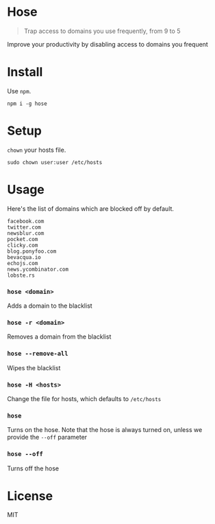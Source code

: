 # Hose

> Trap access to domains you use frequently, from 9 to 5

Improve your productivity by disabling access to domains you frequent

# Install

Use `npm`.

```shell
npm i -g hose
```

# Setup

`chown` your hosts file.

```shell
sudo chown user:user /etc/hosts
```

# Usage

Here's the list of domains which are blocked off by default.

```
facebook.com
twitter.com
newsblur.com
pocket.com
clicky.com
blog.ponyfoo.com
bevacqua.io
echojs.com
news.ycombinator.com
lobste.rs
```

### `hose <domain>`

Adds a domain to the blacklist

### `hose -r <domain>`

Removes a domain from the blacklist

### `hose --remove-all`

Wipes the blacklist

### `hose -H <hosts>`

Change the file for hosts, which defaults to `/etc/hosts`

### `hose`

Turns on the hose. Note that the hose is always turned on, unless we provide the `--off` parameter

### `hose --off`

Turns off the hose

# License

MIT
